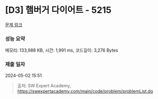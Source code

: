 # [D3] 햄버거 다이어트 - 5215 

[문제 링크](https://swexpertacademy.com/main/code/problem/problemDetail.do?contestProbId=AWT-lPB6dHUDFAVT) 

### 성능 요약

메모리: 133,988 KB, 시간: 1,991 ms, 코드길이: 3,276 Bytes

### 제출 일자

2024-05-02 15:51



> 출처: SW Expert Academy, https://swexpertacademy.com/main/code/problem/problemList.do
